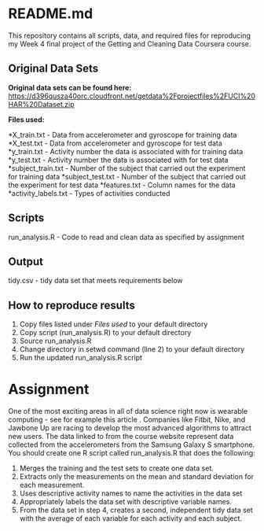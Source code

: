 # README.md

This repository contains all scripts, data, and required files for reproducing my Week 4 final project of the Getting and Cleaning Data Coursera course.

## Original Data Sets
**Original data sets can be found here:**  https://d396qusza40orc.cloudfront.net/getdata%2Fprojectfiles%2FUCI%20HAR%20Dataset.zip

**Files used:**	

*X_train.txt - Data from accelerometer and gyroscope for training data
*X_test.txt - Data from accelerometer and gyroscope for test data
*y_train.txt - Activity number the data is associated with for training data
*y_test.txt - Activity number the data is associated with for test data
*subject_train.txt - Number of the subject that carried out the experiment for training data
*subject_test.txt - Number of the subject that carried out the experiment for test data
*features.txt - Column names for the data
*activity_labels.txt - Types of activities conducted

## Scripts
run_analysis.R - Code to read and clean data as specified by assignment

## Output
tidy.csv	- tidy data set that meets requirements below

## How to reproduce results
1.	Copy files listed under *Files used* to your default directory
2.	Copy script (run_analysis.R) to your default directory
3.	Source run_analysis.R
4.	Change directory in setwd command (line 2) to your default directory
5.	Run the updated run_analysis.R script

# Assignment
One of the most exciting areas in all of data science right now is wearable computing - see for example this article . Companies like Fitbit, Nike, and Jawbone Up are racing to develop the most advanced algorithms to attract new users. The data linked to from the course website represent data collected from the accelerometers from the Samsung Galaxy S smartphone. 
You should create one R script called run_analysis.R that does the following:


1. Merges the training and the test sets to create one data set.
2. Extracts only the measurements on the mean and standard deviation for each measurement.
3. Uses descriptive activity names to name the activities in the data set
4. Appropriately labels the data set with descriptive variable names.
5. From the data set in step 4, creates a second, independent tidy data set with the average of each variable for each activity and each subject.



